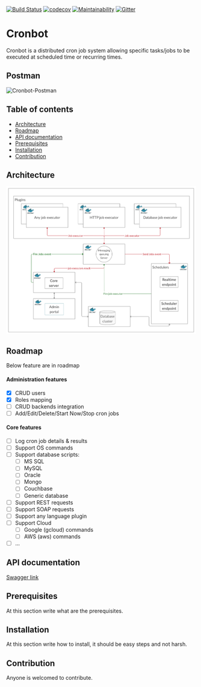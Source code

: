 
[![Build Status](https://travis-ci.com/pyramidslab/cronbot-core.svg?branch=master)](https://travis-ci.com/pyramidslab/cronbot-core)  [![codecov](https://codecov.io/gh/pyramidslab/cronbot-core/branch/master/graph/badge.svg)](https://codecov.io/gh/pyramidslab/cronbot-core)  [![Maintainability](https://api.codeclimate.com/v1/badges/53f6abbb852cca335417/maintainability)](https://codeclimate.com/github/pyramidslab/cronbot-core/maintainability)  [![Gitter](https://badges.gitter.im/cronbot1/community.svg)](https://gitter.im/cronbot1/community?utm_source=badge&utm_medium=badge&utm_campaign=pr-badge)
# Cronbot
Cronbot is a distributed cron job system allowing specific tasks/jobs to be executed at scheduled time or recurring times.

## Postman
![Cronbot-Postman](https://www.getpostman.com/collections/e1309359b17473ac5989)

## Table of contents
- [Architecture](#architecture)
- [Roadmap](#roadmap)
- [API documentation](#api-documentation)
- [Prerequisites](#prerequisites)
- [Installation](#installation)
- [Contribution](#contribution)

## Architecture
![Architecture](https://github.com/pyramidslab/cronbot-core/blob/master/assets/Cronbot%20architecture.png)

## Roadmap
Below feature are in roadmap

#### Administration features
- [x] CRUD users
- [x] Roles mapping
- [ ] CRUD backends integration
- [ ] Add/Edit/Delete/Start Now/Stop cron jobs

#### Core features
- [ ] Log cron job details & results
- [ ] Support OS commands
 - [ ] Support database scripts:
	 - [ ] MS SQL
	 - [ ] MySQL
	 - [ ] Oracle
	 - [ ] Mongo
	 - [ ] Couchbase
	 - [ ] Generic database
 - [ ] Support REST requests
 - [ ] Support SOAP requests
 - [ ] Support any language plugin
 - [ ] Support Cloud
	 - [ ] Google (gcloud) commands
	 - [ ] AWS (aws) commands
 - [ ] ...

## API documentation
[Swagger link](https://app.swaggerhub.com/apis-docs/ahelmy/cronbot/1.0.0)

## Prerequisites
At this section write what are the prerequisites. 

## Installation
At this section write how to install, it should  be easy steps and not harsh.

## Contribution
Anyone is welcomed to contribute.


